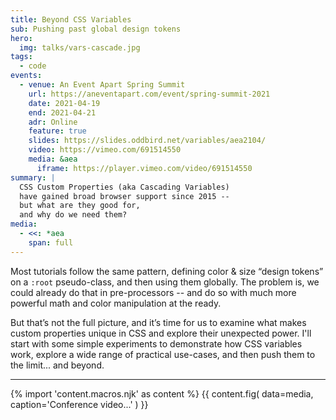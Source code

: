 ```yaml
---
title: Beyond CSS Variables
sub: Pushing past global design tokens
hero:
  img: talks/vars-cascade.jpg
tags:
  - code
events:
  - venue: An Event Apart Spring Summit
    url: https://aneventapart.com/event/spring-summit-2021
    date: 2021-04-19
    end: 2021-04-21
    adr: Online
    feature: true
    slides: https://slides.oddbird.net/variables/aea2104/
    video: https://vimeo.com/691514550
    media: &aea
      iframe: https://player.vimeo.com/video/691514550
summary: |
  CSS Custom Properties (aka Cascading Variables)
  have gained broad browser support since 2015 --
  but what are they good for,
  and why do we need them?
media:
  - <<: *aea
    span: full
---
```


Most tutorials follow the same pattern,
defining color & size “design tokens” on a `:root` pseudo-class,
and then using them globally.
The problem is, we could already do that in pre-processors --
and do so with much more powerful math and color manipulation at the ready.

But that’s not the full picture,
and it’s time for us to examine
what makes custom properties unique in CSS
and explore their unexpected power.
I'll start with some simple experiments
to demonstrate how CSS variables work,
explore a wide range of practical use-cases,
and then push them to the limit... and beyond.

------

{% import 'content.macros.njk' as content %}
{{ content.fig(
  data=media,
  caption='Conference video...'
) }}
